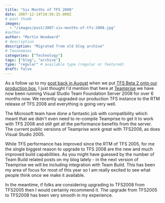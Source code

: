 ```yaml
---
title: "Six Months of TFS 2008"
date: 2007-12-14T10:56:15.000Z
# post thumb
images:
  - "/images/post/2007-six-months-of-tfs-2008.jpg"
#author
author: "Martin Woodward"
# description
description: "Migrated from old blog archive"
# Taxonomies
categories: ["Technology"]
tags: ["blog", "archive"]
type: "regular" # available type (regular or featured)
draft: false
---
```


As a follow up to my [post back in August](http://www.woodwardweb.com/teamprise/000376.html) when we put [TFS Beta 2 onto our production box](http://www.woodwardweb.com/teamprise/000376.html), I just thought I'd mention that here at [Teamprise](http://www.teamprise.com) we have now been running Visual Studio Team Foundation Server 2008 for over 6 months now.  We recently upgraded our production TFS instance to the RTM release of TFS 2008 and everything is going very well. 

The Microsoft team have done a fantastic job with compatibility which meant that we didn't even need to re-compile Teamprise to get it to work with TFS 2008 and still get all the performance benefits from the server.  The current public versions of Teamprise work great with TFS2008, as does Visual Studio 2005. 

While TFS performance has improved since the RTM of TFS 2005, for me the single biggest reason to upgrade to TFS 2008 are the new and much improved build capabilities.  As you might have guessed by the number of Team Build related posts on my blog lately - in the next version of Teamprise we will be including integration with Team Build.  This has been my area of focus for most of this year so I am really excited to see what people think once we make it available. 

In the meantime, if folks are considering upgrading to TFS2008 from TFS2005 then I would certainly recommend it.  The upgrade from TFS2005 to TFS2008 has been very smooth in my experience.
